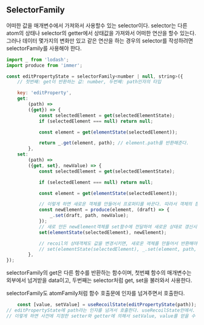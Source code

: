 ## SelectorFamily

어떠한 값을 매개변수에서 가져와서 사용할수 있는 selector이다. selector는 다른 atom의 상태나 selector의 getter에서 상태값을 가져와서 어떠한 연산을 할수 있는다. 그러나 데이터 몇가지의 변화만 있고 같은 연산을 하는 경우의 selector를 작성하려면 selectorFamily를 사용해야 한다.

```javascript
import _ from 'lodash';
import produce from 'immer';

const editPropertyState = selectorFamily<number | null, string>({
    // 첫번째: get이 반환하는 값: number, 두번째: path인자의 타입

    key: 'editProperty',
    get:
        (path) =>
        ({get}) => {
            const selectedElement = get(selectedElementState);
            if (selectedElement === null) return null;

            const element = get(elementState(selectedElement));

            return _.get(element, path); // element.path를 반환해준다.
        },
    set:
        (path) =>
        ({get, set}, newValue) => {
            const selectedElement = get(selectedElementState);

            if (selectedElement === null) return null;

            const element = get(elementState(selectedElement));

            // 이렇게 하면 새로운 객체를 만들어서 프로퍼티를 바꾼다. 따라서 객체의 참조값이 다르다.
            const newElement = produce(element, (draft) => {
                _.set(draft, path, newValue);
            });
            // 새로 만든 newElement객체를 set함수에 전달하여 새로운 상태로 갱신시킨다. -> 불변성 유지(react, redux와 같은 개념)
            set(elementState(selectedElement), newElement);

            // recoil의 상태객체도 값을 변경시키면, 새로운 객체를 만들어서 반환해야한다. 리액트, 리덕스처럼. 이렇게하면 프로퍼티만 바꾸고 객체의 참조값은 그대로이다. 따라서 이렇게 하면 렌더링이 다시 안됌.
            // set(elementState(selectedElement), _.set(element, path, newValue)); // element.path = newValue로 만들어주는 메서드
        },
});
```

selectorFamily의 get은 다른 함수를 반환하는 함수이며, 첫번쨰 함수의 매개변수는 외부에서 넘겨받을 data이고, 두번째는 selector처럼 get, set을 불러와서 사용한다.



selectorFamily도 atomFamily처럼 함수 호출문에 인자를 넘겨주면서 호출한다.

```javascript
    const [value, setValue] = useRecoilState(editPropertyState(path));
// editPropertyState에 path라는 인자를 넘겨서 호출한다. useRecoilState안에서. 
// 이렇게 하면 사전에 지정한 setter와 getter에 의해서 setValue, value를 얻을 수 있다.
```



